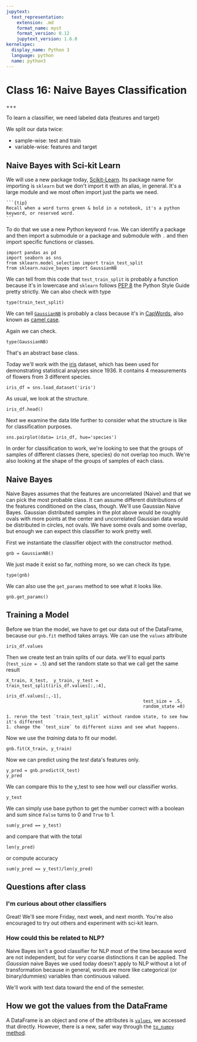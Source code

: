 ```yaml
---
jupytext:
  text_representation:
    extension: .md
    format_name: myst
    format_version: 0.12
    jupytext_version: 1.6.0
kernelspec:
  display_name: Python 3
  language: python
  name: python3
---
```


# Class 16: Naive Bayes Classification

+++

To learn a classifier, we need labeled data (features and target)

We split our data twice:
- sample-wise: test and train
- variable-wise: features and target

## Naive Bayes with Sci-kit Learn

We will use a new package today, [Scikit-Learn](https://scikit-learn.org/stable/index.html). Its package name for importing is `sklearn` but we don't import it with an alias, in general.  It's a large module and we most often import just the parts we need.  

````{margin}
```{tip}
Recall when a word turns green & bold in a notebook, it's a python keyword, or reserved word.
```
````

To do that we use a new Python keyword `from`.  We can identify a package and then import a submodule or a package and submodule with `.` and then import specific functions or classes.  


```{code-cell} ipython3
import pandas as pd
import seaborn as sns
from sklearn.model_selection import train_test_split
from sklearn.naive_bayes import GaussianNB
```

We can tell from this code that `test_train_split` is probably a function because it's in lowercase and `sklearn` follows [PEP 8](https://www.python.org/dev/peps/pep-0008/) the Python Style Guide pretty strictly.  We can also check with type

```{code-cell} ipython3
type(train_test_split)
```

We can tell [`GaussianNB`](https://scikit-learn.org/stable/modules/generated/sklearn.naive_bayes.GaussianNB.html#sklearn.naive_bayes.GaussianNB) is probably a class because it's in [CapWords](https://www.python.org/dev/peps/pep-0008/#class-names), also known as [camel case](https://en.wikipedia.org/wiki/Camel_case).

Again we can check.

```{code-cell} ipython3
type(GaussianNB)
```

That's an abstract base class.

Today we'll work with the [iris](https://archive.ics.uci.edu/ml/datasets/iris) dataset, which has been used for demonstrating statistical analyses since 1936.  It contains 4 measurements of flowers from 3 different species.

```{code-cell} ipython3
iris_df = sns.load_dataset('iris')
```
As usual, we look at the structure.

```{code-cell} ipython3
iris_df.head()
```

Next we examine the data litle further to consider what the structure is like for classification purposes.  

```{code-cell} ipython3
sns.pairplot(data= iris_df, hue='species')
```

In order for classification to work, we're looking to see that the groups of samples of different classes (here, species) do not overlap too much.  We're also looking at the shape of the groups of samples of each class.  

## Naive Bayes

Naive Bayes assumes that the features are uncorrelated (Naive) and that we can pick the most probable class.  It can assume different distributions of the features conditioned on the class, though.  We'll use Gaussian Naive Bayes.  Gaussian distributed samples in the plot above would be roughly ovals with more points at the center and uncorrelated Gaussian data would be distributed in circles, not ovals.  We have some ovals and some overlap, but enough we can expect this classifier to work pretty well.


First we instantiate the classifier object with the constructor method.
```{code-cell} ipython3
gnb = GaussianNB()
```

We just made it exist so far, nothing more, so we can check its type.

```{code-cell} ipython3
type(gnb)
```

We can also use the `get_params` method to see what it looks like.  

```{code-cell} ipython3
gnb.get_params()
```

## Training a Model


Before we trian the model, we have to get our data out of the DataFrame, because our `gnb.fit` method takes arrays. We can use the `values` attribute
```{code-cell} ipython3
iris_df.values
```

Then we create test an train splits of our data.  we'll to equal parts (`test_size = .5`) and set the random state so that we call get the same result
```{code-cell} ipython3
X_train, X_test,  y_train, y_test = train_test_split(iris_df.values[:,:4],
                                                     iris_df.values[:,-1],
                                                    test_size = .5,
                                                    random_state =0)
```

```{admonition} try it yourself!
1. rerun the test `train_test_split` without random state, to see how it's different
1. change the `test_size` to different sizes and see what happens.
```

Now we use the _training_ data to fit our model.
```{code-cell} ipython3
gnb.fit(X_train, y_train)
```

Now we can predict using the _test_ data's features only.

```{code-cell} ipython3
y_pred = gnb.predict(X_test)
y_pred
```

We can compare this to the y_test to see how well our classifier works.

```{code-cell} ipython3
y_test
```

We can simply use base python to get the number correct with a boolean and sum since `False` turns to 0 and `True` to 1.

```{code-cell} ipython3
sum(y_pred == y_test)
```

and compare that with the total
```{code-cell} ipython3
len(y_pred)
```

or compute accuracy
```{code-cell} ipython3
sum(y_pred == y_test)/len(y_pred)
```


## Questions after class



### I'm curious about other classifiers

Great! We'll see more Friday, next week, and next month.  You're also encouraged to try out others and experiment with sci-kit learn.

###  How could this be related to NLP?

Naive Bayes isn't a good classifier for NLP most of the time because word are not independent, but for very coarse distinctions it can be applied. The _Gaussian_ naive Bayes we used today doesn't apply to NLP without a lot of transformation because in general, words are more like categorical (or binary/dummies) variables than continuous valued.

We'll work with text data toward the end of the semester.

## How we got the values from the DataFrame

A DataFrame is an object and one of the attributes is [`values`](https://pandas.pydata.org/pandas-docs/stable/reference/api/pandas.DataFrame.values.html#pandas.DataFrame.values), we accessed that directly. However, there is a new, safer way through the [`to_numpy` method](https://pandas.pydata.org/pandas-docs/stable/reference/api/pandas.DataFrame.to_numpy.html#pandas.DataFrame.to_numpy).

<!-- Why is this algorithm fast? -->
